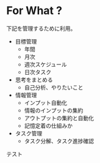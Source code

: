 # For What ?
下記を管理するために利用。
- 目標管理
	- 年間
	- 月次
	- 週次スケジュール
	- 日次タスク
- 思考をまとめる
	- 自己分析、やりたいこと
- 情報管理
	- インプット自動化
	- 情報のインプットの集約
	- アウトプットの集約と自動化
	- 記憶定着の仕組みか
- タスク管理
	- タスク分解、タスク進捗確認

テスト

